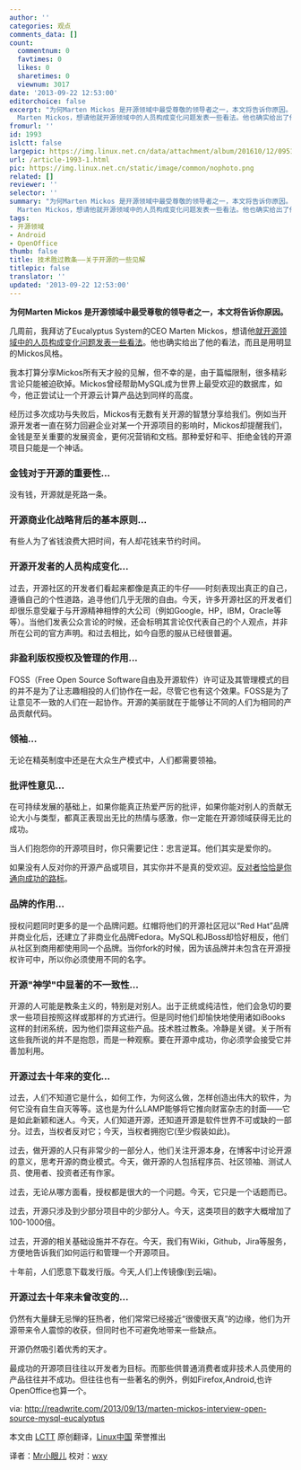 ```yaml
---
author: ''
categories: 观点
comments_data: []
count:
  commentnum: 0
  favtimes: 0
  likes: 0
  sharetimes: 0
  viewnum: 3017
date: '2013-09-22 12:53:00'
editorchoice: false
excerpt: "为何Marten Mickos 是开源领域中最受尊敬的领导者之一，本文将告诉你原因。\r\n几周前，我拜访了Eucalyptus System的CEO
  Marten Mickos，想请他就开源领域中的人员构成变化问题发表一些看法。他也确实给出了他的看法，  ..."
fromurl: ''
id: 1993
islctt: false
largepic: https://img.linux.net.cn/data/attachment/album/201610/12/095124vr9cmdgilii8rrwr.png
url: /article-1993-1.html
pic: https://img.linux.net.cn/static/image/common/nophoto.png
related: []
reviewer: ''
selector: ''
summary: "为何Marten Mickos 是开源领域中最受尊敬的领导者之一，本文将告诉你原因。\r\n几周前，我拜访了Eucalyptus System的CEO
  Marten Mickos，想请他就开源领域中的人员构成变化问题发表一些看法。他也确实给出了他的看法，  ..."
tags:
- 开源领域
- Android
- OpenOffice
thumb: false
title: 技术胜过教条——关于开源的一些见解
titlepic: false
translator: ''
updated: '2013-09-22 12:53:00'
---
```


**为何Marten Mickos 是开源领域中最受尊敬的领导者之一，本文将告诉你原因。**


几周前，我拜访了Eucalyptus System的CEO Marten Mickos，想请他[就开源领域中的人员构成变化问题发表一些看法](http://readwrite.com/2013/08/27/linux-turns-22-but-open-source-is-eternal#awesm=%7Eoh8KYvjJatv2EW)。他也确实给出了他的看法，而且是用明显的Mickos风格。


我本打算分享Mickos所有天才般的见解，但不幸的是，由于篇幅限制，很多精彩言论只能被迫砍掉。Mickos曾经帮助MySQL成为世界上最受欢迎的数据库，如今，他正尝试让一个开源云计算产品达到同样的高度。


经历过多次成功与失败后，Mickos有无数有关开源的智慧分享给我们。例如当开源开发者一直在努力回避企业对某一个开源项目的影响时，Mickos却提醒我们，金钱是至关重要的发展资金，更何况营销和文档。那种爱好和平、拒绝金钱的开源项目只能是一个神话。


### **金钱对于开源的重要性...**


没有钱，开源就是死路一条。


### **开源商业化战略背后的基本原则...**


有些人为了省钱浪费大把时间，有人却花钱来节约时间。


### **开源开发者的人员构成变化...**


过去，开源社区的开发者们看起来都像是真正的牛仔——时刻表现出真正的自己，遵循自己的个性道路，追寻他们几乎无限的自由。今天，许多开源社区的开发者们却很乐意受雇于与开源精神相悖的大公司（例如Google，HP，IBM，Oracle等等）。当他们发表公众言论的时候，还会标明其言论仅代表自己的个人观点，并非所在公司的官方声明。和过去相比，如今自愿的服从已经很普遍。


### **非盈利版权授权及管理的作用...**


FOSS（Free Open Source Software自由及开源软件）许可证及其管理模式的目的并不是为了让志趣相投的人们协作在一起，尽管它也有这个效果。FOSS是为了让意见不一致的人们在一起协作。开源的美丽就在于能够让不同的人们为相同的产品贡献代码。


### **领袖...**


无论在精英制度中还是在大众生产模式中，人们都需要领袖。


### **批评性意见...**


在可持续发展的基础上，如果你能真正热爱严厉的批评，如果你能对别人的贡献无论大小与类型，都真正表现出无比的热情与感激，你一定能在开源领域获得无比的成功。


当人们抱怨你的开源项目时，你只需要记住：忠言逆耳。他们其实是爱你的。


如果没有人反对你的开源产品或项目，其实你并不是真的受欢迎。[反对者恰恰是你通向成功的路标](http://readwrite.com/2013/02/25/haters-as-a-leading-indicator-of-success#awesm=%7Eoh8MUh09kvHxy3)。


### **品牌的作用...**


授权问题同时更多的是一个品牌问题。红帽将他们的开源社区冠以“Red Hat”品牌并商业化后，还建立了非商业化品牌Fedora。MySQL和JBoss却恰好相反，他们从社区到商用都使用同一个品牌。当你fork的时候，因为该品牌并未包含在开源授权许可中，所以你必须使用不同的名字。


### **开源"神学"中显著的不一致性...**


开源的人可能是教条主义的，特别是对别人。出于正统或纯洁性，他们会急切的要求一些项目按照这样或那样的方式进行。但是同时他们却愉快地使用诸如iBooks这样的封闭系统，因为他们崇拜这些产品。技术胜过教条。冷静是关键。关于所有这些我所说的并不是抱怨，而是一种观察。要在开源中成功，你必须学会接受它并善加利用。


### **开源过去十年来的变化...**


过去，人们不知道它是什么，如何工作，为何这么做，怎样创造出伟大的软件，为何它没有自生自灭等等。这也是为什么LAMP能够将它推向财富杂志的封面——它是如此新颖和迷人。今天，人们知道开源，还知道开源是软件世界不可或缺的一部分。过去，当权者反对它；今天，当权者拥抱它(至少假装如此)。


过去，做开源的人只有非常少的一部分人，他们关注开源本身，在博客中讨论开源的意义，思考开源的商业模式。今天，做开源的人包括程序员、社区领袖、测试人员、使用者、投资者还有作家。


过去，无论从哪方面看，授权都是很大的一个问题。今天，它只是一个话题而已。


过去，开源只涉及到少部分项目中的少部分人。今天，这类项目的数字大概增加了100-1000倍。


过去，开源的相关基础设施并不存在。今天，我们有Wiki，Github，Jira等服务，方便地告诉我们如何运行和管理一个开源项目。


十年前，人们愿意下载发行版。今天,人们上传镜像(到云端)。


### **开源过去十年来未曾改变的...**


仍然有大量肆无忌惮的狂热者，他们常常已经接近“很傻很天真”的边缘，他们为开源带来令人震惊的收获，但同时也不可避免地带来一些缺点。


开源仍然吸引着优秀的天才。


最成功的开源项目往往以开发者为目标。而那些供普通消费者或非技术人员使用的产品往往并不成功。但往往也有一些著名的例外，例如Firefox,Android,也许OpenOffice也算一个。


 


via: http://readwrite.com/2013/09/13/marten-mickos-interview-open-source-mysql-eucalyptus


本文由 [LCTT](https://github.com/LCTT/TranslateProject) 原创翻译，[Linux中国](http://linux.cn/portal.php) 荣誉推出


译者：[Mr小眼儿](http://linux.cn/space/14801) 校对：[wxy](http://linux.cn/space/wxy)
